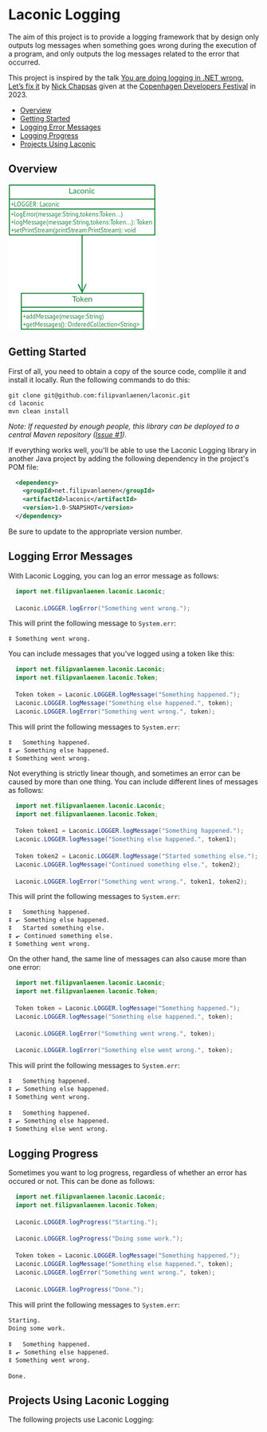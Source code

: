 # Laconic Logging

The aim of this project is to provide a logging framework that by design only outputs log messages when something goes
wrong during the execution of a program, and only outputs the log messages related to the error that occurred.

This project is inspired by the talk
[You are doing logging in .NET wrong. Let’s fix it](https://www.youtube.com/watch?v=Aih9AESZEmo) by
[Nick Chapsas](https://x.com/nickchapsas) given at the [Copenhagen Developers Festival](https://cphdevfest.com/fest) in
2023.

* [Overview](#overview)
* [Getting Started](#getting-started)
* [Logging Error Messages](#logging-error-messages)
* [Logging Progress](#logging-progress)
* [Projects Using Laconic](#projects-using-laconic)

## Overview

![Overview](Overview.png)

## Getting Started

First of all, you need to obtain a copy of the source code, complile it and install it locally. Run the following
commands to do this:

```
git clone git@github.com:filipvanlaenen/laconic.git
cd laconic
mvn clean install
```

*Note: If requested by enough people, this library can be deployed to a central Maven repository
([Issue #1](https://github.com/filipvanlaenen/laconic/issues/1)).*

If everything works well, you'll be able to use the Laconic Logging library in another Java project by adding the
following dependency in the project's POM file:

```xml
  <dependency>
    <groupId>net.filipvanlaenen</groupId>
    <artifactId>laconic</artifactId>
    <version>1.0-SNAPSHOT</version>
  </dependency>
```

Be sure to update to the appropriate version number.

## Logging Error Messages

With Laconic Logging, you can log an error message as follows:

```java
  import net.filipvanlaenen.laconic.Laconic;

  Laconic.LOGGER.logError("Something went wrong."); 
```

This will print the following message to `System.err`:

```
‡ Something went wrong.
```

You can include messages that you've logged using a token like this:

```java
  import net.filipvanlaenen.laconic.Laconic;
  import net.filipvanlaenen.laconic.Token;

  Token token = Laconic.LOGGER.logMessage("Something happened.");
  Laconic.LOGGER.logMessage("Something else happened.", token);
  Laconic.LOGGER.logError("Something went wrong.", token);
```

This will print the following messages to `System.err`:

```
‡   Something happened.
‡ ⬐ Something else happened.
‡ Something went wrong.
```

Not everything is strictly linear though, and sometimes an error can be caused by more than one thing. You can include
different lines of messages as follows:

```java
  import net.filipvanlaenen.laconic.Laconic;
  import net.filipvanlaenen.laconic.Token;

  Token token1 = Laconic.LOGGER.logMessage("Something happened.");
  Laconic.LOGGER.logMessage("Something else happened.", token1);

  Token token2 = Laconic.LOGGER.logMessage("Started something else.");
  Laconic.LOGGER.logMessage("Continued something else.", token2);
  
  Laconic.LOGGER.logError("Something went wrong.", token1, token2);
```

This will print the following messages to `System.err`:

```
‡   Something happened.
‡ ⬐ Something else happened.
‡   Started something else.
‡ ⬐ Continued something else.
‡ Something went wrong.
```

On the other hand, the same line of messages can also cause more than one error:

```java
  import net.filipvanlaenen.laconic.Laconic;
  import net.filipvanlaenen.laconic.Token;

  Token token = Laconic.LOGGER.logMessage("Something happened.");
  Laconic.LOGGER.logMessage("Something else happened.", token);
 
  Laconic.LOGGER.logError("Something went wrong.", token);

  Laconic.LOGGER.logError("Something else went wrong.", token);
```

This will print the following messages to `System.err`:

```
‡   Something happened.
‡ ⬐ Something else happened.
‡ Something went wrong.

‡   Something happened.
‡ ⬐ Something else happened.
‡ Something else went wrong.
```

## Logging Progress

Sometimes you want to log progress, regardless of whether an error has occured or not. This can be done as follows:

```java
  import net.filipvanlaenen.laconic.Laconic;
  import net.filipvanlaenen.laconic.Token;

  Laconic.LOGGER.logProgress("Starting.");

  Laconic.LOGGER.logProgress("Doing some work.");

  Token token = Laconic.LOGGER.logMessage("Something happened.");
  Laconic.LOGGER.logMessage("Something else happened.", token);
  Laconic.LOGGER.logError("Something went wrong.", token);

  Laconic.LOGGER.logProgress("Done.");
```

This will print the following messages to `System.err`:

```
Starting.
Doing some work.

‡   Something happened.
‡ ⬐ Something else happened.
‡ Something went wrong.

Done.
```

## Projects Using Laconic Logging

The following projects use Laconic Logging:
